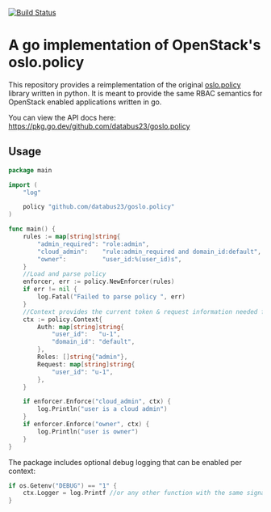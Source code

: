 [![Build Status](https://github.com/databus23/goslo.policy/actions/workflows/go.yml/badge.svg?branch=master)](https://github.com/databus23/goslo.policy/actions/)

A go implementation of OpenStack's oslo.policy
==============================================

This repository provides a reimplementation of the original [oslo.policy](https://github.com/openstack/oslo.policy) library written in python. It is meant to provide the same RBAC semantics for OpenStack enabled applications written in go.

You can view the API docs here:
https://pkg.go.dev/github.com/databus23/goslo.policy

Usage
-----
```go
package main

import (
	"log"

	policy "github.com/databus23/goslo.policy"
)

func main() {
	rules := map[string]string{
		"admin_required": "role:admin",
		"cloud_admin":    "rule:admin_required and domain_id:default",
		"owner":          "user_id:%(user_id)s",
	}
	//Load and parse policy
	enforcer, err := policy.NewEnforcer(rules)
	if err != nil {
		log.Fatal("Failed to parse policy ", err)
	}
	//Context provides the current token & request information needed for enforcement
	ctx := policy.Context{
		Auth: map[string]string{
			"user_id":   "u-1",
			"domain_id": "default",
		},
		Roles: []string{"admin"},
		Request: map[string]string{
			"user_id": "u-1",
		},
	}

	if enforcer.Enforce("cloud_admin", ctx) {
		log.Println("user is a cloud admin")
	}
	if enforcer.Enforce("owner", ctx) {
		log.Println("user is owner")
	}
}
```

The package includes optional debug logging that can be enabled per context:

```go
if os.Getenv("DEBUG") == "1" {
    ctx.Logger = log.Printf //or any other function with the same signature
}
```
